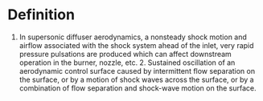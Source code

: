 # Definition

1.  In supersonic diffuser aerodynamics, a nonsteady shock motion and
    airflow associated with the shock system ahead of the inlet, very
    rapid pressure pulsations are produced which can affect downstream
    operation in the burner, nozzle, etc. 2. Sustained oscillation of an
    aerodynamic control surface caused by intermittent flow separation
    on the surface, or by a motion of shock waves across the surface, or
    by a combination of flow separation and shock-wave motion on the
    surface.
